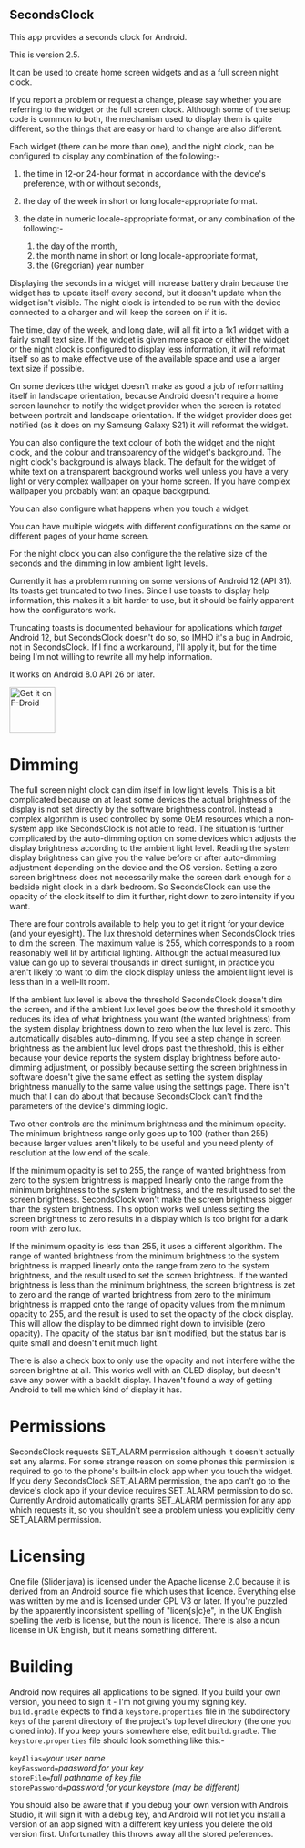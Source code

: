 SecondsClock
------------

This app provides a seconds clock for Android.

This is version 2.5.

It can be used to create home screen widgets and as a full screen night clock.

If you report a problem or request a change, please say whether you are referring to the widget
or the full screen clock. Although some of the setup code is common to both, the mechanism used
to display them is quite different, so the things that are easy or hard to change are also different.

Each widget (there can be more than one), and the night clock, can be configured to display any combination of the following:-

1. the time in 12-or 24-hour format in accordance with the device's preference, with or without seconds,

2. the day of the week in short or long locale-appropriate format.

3. the date in numeric locale-appropriate format, or any combination of the following:-

    1. the day of the month,
    2. the month name in short or long locale-appropriate format,
    3. the (Gregorian) year number

Displaying the seconds in a widget will increase battery drain because the widget has to update itself
every second, but it doesn't update when the widget isn't visible. The night clock is intended
to be run with the device connected to a charger and will keep the screen on if it is.

The time, day of the week, and long date, will all fit into a 1x1 widget with a fairly small text size.
If the widget is given more space or either the widget or the night clock is configured to display less
information, it will reformat itself so as to make effective use of the available space
and use a larger text size if possible.

On some devices tthe widget doesn't make as good a job of reformatting itself in landscape orientation,
because Android doesn't require a home screen launcher to notify the widget provider
when the screen is rotated between portrait and landscape orientation.
If the widget provider does get notified (as it does on my Samsung Galaxy S21)
it will reformat the widget.

You can also configure the text colour of both the widget and the night clock,
and the colour and transparency of the widget's background.
The night clock's background is always black.
The default for the widget of white text on a transparent background works well
unless you have a very light or very complex wallpaper on your home screen.
If you have complex wallpaper you probably want an opaque backgrpund.

You can also configure what happens when you touch a widget.

You can have multiple widgets with different configurations on the same
or different pages of your home screen.

For the night clock you can also configure the the relative size of the seconds
and the dimming in low ambient light levels.

Currently it has a problem running on some versions of Android 12 (API 31).
Its toasts get truncated to two lines. Since I use toasts to display help information,
this makes it a bit harder to use, but it should be fairly apparent how the configurators work.

Truncating toasts is documented behaviour for applications which *target* Android 12,
but SecondsClock doesn't do so, so IMHO it's a bug in Android, not in SecondsClock.
If I find a workaround, I'll apply it,
but for the time being I'm not willing to rewrite all my help information.

It works on Android 8.0 API 26 or later.

[<img src="https://fdroid.gitlab.io/artwork/badge/get-it-on.png"
     alt="Get it on F-Droid"
     height="80">](https://f-droid.org/packages/uk.co.yahoo.p1rpp.secondsclock/)

# Dimming
The full screen night clock can dim itself in low light levels. This is a bit complicated
because on at least some devices the actual brightness of the display is not set
directly by the software brightness control. Instead a complex algorithm is used
controlled by some OEM resources which a non-system app like SecondsClock is not able to read.
The situation is further complicated by the auto-dimming option on some devices
which adjusts the display brightness according to the ambient light level.
Reading the system display brightness can give you the value before or after
auto-dimming adjustment depending on the device and the OS version.
Setting a zero screen brightness does not necessarily make the screen dark enough
for a bedside night clock in a dark bedroom. So SecondsClock can use the opacity
of the clock itself to dim it further, right down to zero intensity if you want.

There are four controls available to help you to get it right for your device (and your eyesight).
The lux threshold determines when SecondsClock tries to dim the screen.
The maximum value is 255, which corresponds to a room reasonably well lit by artificial lighting.
Although the actual measured lux value can go up to several thousands in direct sunlight,
in practice you aren't likely to want to dim the clock display unless the ambient light level
is less than in a well-lit room.

If the ambient lux level is above the threshold SecondsClock doesn't dim the screen,
and if the ambient lux level goes below the threshold it smoothly reduces its idea
of what brightness you want (the wanted brightness) from the system display brightness
down to zero when the lux level is zero.
This automatically disables auto-dimming. If you see a step change in screen brightness
as the ambient lux level drops past the threshold, this is either
because your device reports the system display brightness before auto-dimming adjustment,
or possibly because setting the screen brightness in software doesn't give the same effect
as setting the system display brightness manually to the same value using the settings page.
There isn't much that I can do about that because SecondsClock can't find the parameters
of the device's dimming logic.

Two other controls are the minimum brightness and the minimum opacity.
The minimum brightness range only goes up to 100 (rather than 255)
because larger values aren't likely to be useful
and you need plenty of resolution at the low end of the scale.

If the minimum opacity is set to 255, the range of wanted brightness
from zero to the system brightness is mapped linearly onto the range
from the minimum brightness to the system brightness,
and the result used to set the screen brightness.
SecondsClock won't make the screen brightness bigger than the system brightness.
This option works well unless setting the screen brightness to zero
results in a display which is too bright for a dark room with zero lux.

If the minimum opacity is less than 255, it uses a different algorithm.
The range of wanted brightness from the minimum brightness to the system brightness
is mapped linearly onto the range from zero to the system brightness,
and the result used to set the screen brightness.
If the wanted brightness is less than the minimum brightness,
the screen brightness is zet to zero and the range of wanted brightness
from zero to the minimum brightness is mapped onto the range of opacity values
from the minimum opacity to 255,
and the result is used to set the opacity of the clock display.
This will allow the display to be dimmed right down to invisible (zero opacity).
The opacity of the status bar isn't modified,
but the status bar is quite small and doesn't emit much light.

There is also a check box to only use the opacity and not interfere withe the screen brightne at all.
This works well with an OLED display, but doesn't save any power with a backlit display.
I haven't found a way of getting Android to tell me which kind of display it has.

# Permissions
SecondsClock requests SET_ALARM permission although it doesn't actually set any alarms.
For some strange reason on some phones this permission is required
to go to the phone's built-in clock app when you touch the widget.
If you deny SecondsClock SET_ALARM permission,
the app can't go to the device's clock app if your device requires SET_ALARM permission to do so.
Currently Android automatically grants SET_ALARM permission for any app which requests it,
so you shouldn't see a problem unless you explicitly deny SET_ALARM permission.

# Licensing
One file (Slider.java) is licensed under the Apache license 2.0 because it is derived from an Android source file which uses that licence. Everything else was written by me and is licensed under GPL V3 or later. If you're puzzled by the apparently inconsistent spelling of "licen{s|c}e", in the UK English spelling the verb is license, but the noun is licence. There is also a noun license in UK English, but it means something different.

# Building
Android now requires all applications to be signed. If you build your own version,
you need to sign it - I'm not giving you my signing key.
`build.gradle` expects to find a `keystore.properties` file in the
subdirectory `keys` of the parent directory of the project's top level directory
(the one you cloned into). If you keep yours somewhere else, edit `build.gradle`.
The `keystore.properties` file should look something like this:-

`keyAlias=`<i>your user name</i><br>
`keyPassword=`<i>paasword for your key</i><br>
`storeFile=`<i>full pathname of key file</i><br>
`storePassword=`<i>password for your keystore (may be different)</i>

You should also be aware that if you debug your own version with Androis Studio, it will sign it with a
debug key, and Android will not let you install a version of an app signed with a different key unless
you delete the old version first. Unfortunatley this throws away all the stored peferences.
